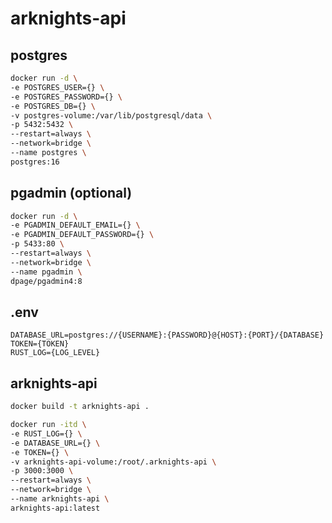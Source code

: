# arknights-api

## postgres

```bash
docker run -d \
-e POSTGRES_USER={} \
-e POSTGRES_PASSWORD={} \
-e POSTGRES_DB={} \
-v postgres-volume:/var/lib/postgresql/data \
-p 5432:5432 \
--restart=always \
--network=bridge \
--name postgres \
postgres:16
```

## pgadmin (optional)

```bash
docker run -d \
-e PGADMIN_DEFAULT_EMAIL={} \
-e PGADMIN_DEFAULT_PASSWORD={} \
-p 5433:80 \
--restart=always \
--network=bridge \
--name pgadmin \
dpage/pgadmin4:8
```

## .env

```env
DATABASE_URL=postgres://{USERNAME}:{PASSWORD}@{HOST}:{PORT}/{DATABASE}
TOKEN={TOKEN}
RUST_LOG={LOG_LEVEL}
```

## arknights-api

```bash
docker build -t arknights-api .
```

```bash
docker run -itd \
-e RUST_LOG={} \
-e DATABASE_URL={} \
-e TOKEN={} \
-v arknights-api-volume:/root/.arknights-api \
-p 3000:3000 \
--restart=always \
--network=bridge \
--name arknights-api \
arknights-api:latest
```

